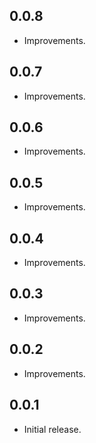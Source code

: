 ## 0.0.8

* Improvements.

## 0.0.7

* Improvements.

## 0.0.6

* Improvements.

## 0.0.5

* Improvements.

## 0.0.4

* Improvements.

## 0.0.3

* Improvements.

## 0.0.2

* Improvements.

## 0.0.1

* Initial release.
